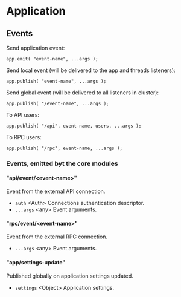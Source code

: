 # Application

## Events

Send application event:

```
app.emit( "event-name", ...args );
```

Send local event (will be delivered to the app and threads listeners):

```
app.publish( "event-name", ...args );
```

Send global event (will be delivered to all listeners in cluster):

```
app.publish( "/event-name", ...args );
```

To API users:

```
app.publish( "/api", event-name, users, ...args );
```

To RPC users:

```
app.publish( "/rpc", event-name, ...args );
```

### Events, emitted byt the core modules

#### "api/event/<event-name\>"

Event from the external API connection.

-   `auth` <Auth\> Connections authentication descriptor.
-   `...args` <any\> Event arguments.

#### "rpc/event/<event-name\>"

Event from the external RPC connection.

-   `...args` <any\> Event arguments.

#### "app/settings-update"

Published globally on application settings updated.

-   `settings` <Object\> Application settings.
